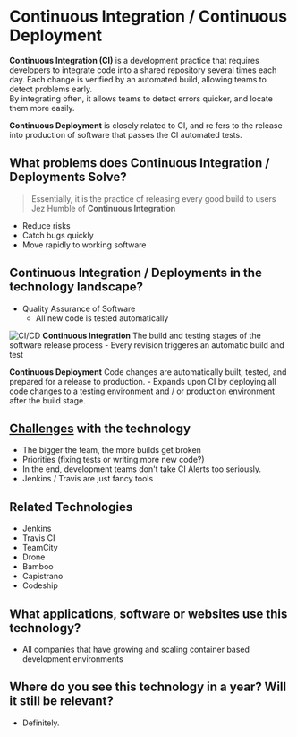 # Continuous Integration / Continuous Deployment

**Continuous Integration (CI)** is a development practice that requires developers to integrate code into a shared repository several times each day. Each change is verified by an automated build, allowing teams to detect problems early. 
<br>
 By integrating often, it
 allows teams to detect errors quicker, and locate them more easily. 


**Continuous Deployment** is closely related to CI, and re fers to the release into production of software that passes the CI automated tests. 


## What problems does Continuous Integration / Deployments Solve?
> Essentially, it is the practice of releasing every good build to users <br> Jez Humble of __Continuous Integration__

- Reduce risks 
- Catch bugs quickly 
- Move rapidly to working software 


## Continuous Integration / Deployments in the technology landscape?
- Quality Assurance of Software
	- All new code is tested automatically 

![CI/CD](https://d0.awsstatic.com/product-marketing/DevOps/continuous_integration.png)
**Continuous Integration** The build and testing stages of the software release process
	- Every revision triggeres an automatic build and test

**Continuous Deployment** Code changes are automatically built, tested, and prepared for a release to production. 
	- Expands upon CI by deploying all code changes to a testing environment and / or production environment after the build stage.

## [Challenges](https://devops.com/continuous-integration-doesnt-work/) with the technology
- The bigger the team, the more builds get broken
- Priorities (fixing tests or writing more new code?)
- In the end, development teams don't take CI Alerts too seriously. 
- Jenkins / Travis are just fancy tools 


## Related Technologies
- Jenkins
- Travis CI 
- TeamCity
- Drone
- Bamboo
- Capistrano 
- Codeship

## What applications, software or websites use this technology?
- All companies that have growing and scaling container based development environments

## Where do you see this technology in a year?  Will it still be relevant?
- Definitely.